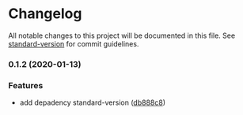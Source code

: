 # Changelog

All notable changes to this project will be documented in this file. See [standard-version](https://github.com/conventional-changelog/standard-version) for commit guidelines.

### 0.1.2 (2020-01-13)


### Features

* add depadency standard-version ([db888c8](https://github.com/Weerapat1993/react-hook-example/commit/db888c8b094ae76913fb13e9cf013f550a4fcc21))
